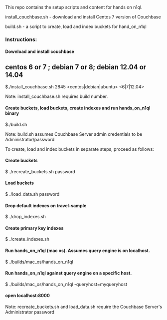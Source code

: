 This repo contains the setup scripts and content for hands on n1ql.

install_couchbase.sh - download and install Centos 7 version of Couchbase 

build.sh - a script to create, load and index buckets for hand_on_n1ql

### Instructions:

#### Download and install couchbase 
## centos 6 or 7 ; debian 7 or 8; debian 12.04 or 14.04

$./install_couchbase.sh 2845 <centos|debian|ubuntu> <6|7|12.04>

Note: install_couchbase.sh requires build number.

#### Create buckets, load buckets, create indexes and run hands_on_n1ql binary

$./build.sh

Note: build.sh assumes Couchbase Server admin credentials to be Administrator/password

To create, load and index buckets in separate steps, proceed as follows:

#### Create buckets 
$ ./recreate_buckets.sh password

#### Load buckets 
$ ./load_data.sh password

#### Drop default indexes on travel-sample
$ ./drop_indexes.sh

#### Create primary key indexes
$ ./create_indexes.sh

#### Run hands_on_n1ql (mac os). Assumes query engine is on localhost.
$ ./builds/mac_os/hands_on_n1ql 

#### Run hands_on_n1ql against query engine on a specific host.
$ ./builds/mac_os/hands_on_n1ql  -queryhost=myqueryhost

#### open localhost:8000

Note: recreate_buckets.sh and load_data.sh require the Couchbase Server's Administrator password

